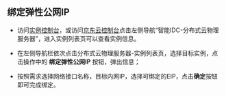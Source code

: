 ## 绑定弹性公网IP

- 访问[实例控制台](https://cps-edge-console.jdcloud.com/instance/list)，或访问[京东云控制台](https://console.jdcloud.com/overview)点击左侧导航“智能IDC-分布式云物理服务器”，进入实例列表页可以查看实例信息。<br/>

- 在左侧导航栏依次点击分布式云物理服务器-实例列表页，选择目标实例，点击操作中的 **绑定弹性公网IP** 按钮，弹出信息；<br/>

- 按照需求选择网络接口名称，目标内网IP，选择可绑定的EIP，点击**确定**按钮即可完成绑定。<br/>

  
